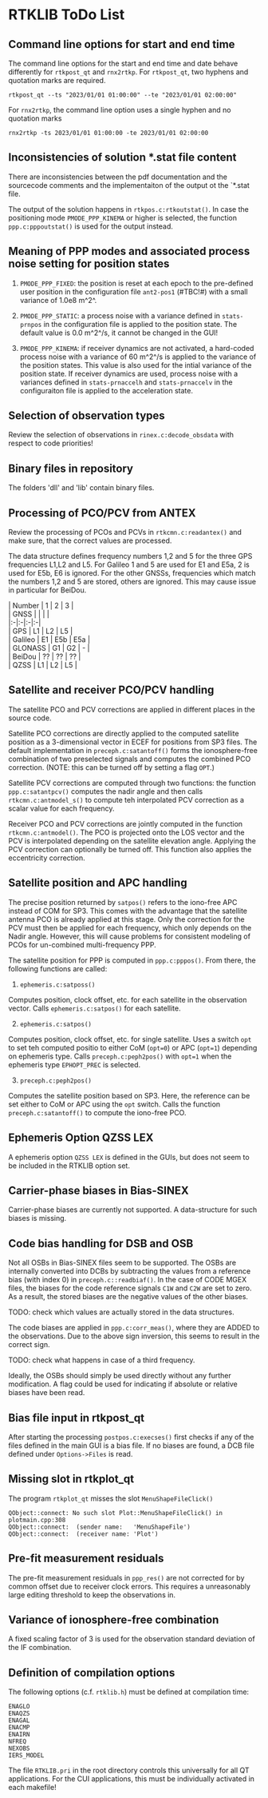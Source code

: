 # RTKLIB ToDo List

## Command line options for start and end time

The command line options for the start and end time and date behave differently for `rtkpost_qt` and `rnx2rtkp`. For `rtkpost_qt`, two hyphens and quotation marks are required.

```
rtkpost_qt --ts "2023/01/01 01:00:00" --te "2023/01/01 02:00:00"
```

For `rnx2rtkp`, the command line option uses a single hyphen and no quotation marks

```
rnx2rtkp -ts 2023/01/01 01:00:00 -te 2023/01/01 02:00:00
```

## Inconsistencies of solution *.stat file content

There are inconsistencies between the pdf documentation and the sourcecode comments and the implementaiton of the output ot the `*.stat file.

The output of the solution happens in `rtkpos.c:rtkoutstat()`. In case the positioning mode `PMODE_PPP_KINEMA` or higher is selected, the function `ppp.c:pppoutstat()` is used for the output instead.

## Meaning of PPP modes and associated process noise setting for position states

1. `PMODE_PPP_FIXED`: the position is reset at each epoch to the pre-defined user position in the configuration file `ant2-pos1` (#TBC!#) with a small variance of 1.0e8 m^2^.

1. `PMODE_PPP_STATIC`: a process noise with a variance defined in `stats-prnpos` in the configuration file is applied to the position state. The default value is 0.0  m^2^/s, it cannot be changed in the GUI!

1. `PMODE_PPP_KINEMA`: if receiver dynamics are not activated, a hard-coded process noise with a variance of 60 m^2^/s is applied to the variance of the position states. This value is also used for the intial variance of the position state. If receiver dynamics are used, process noise with a variances defined in `stats-prnaccelh` and `stats-prnaccelv` in the configuraiton file is applied to the acceleration state.

## Selection of observation types

Review the selection of observations in `rinex.c:decode_obsdata` with respect to code priorities!

## Binary files in repository

The folders 'dll' and 'lib' contain binary files. 

## Processing of PCO/PCV from ANTEX

Review the processing of PCOs and PCVs in `rtkcmn.c:readantex()` and make sure, that the correct values are processed.

The data structure defines frequency numbers 1,2 and 5 for the three GPS frequencies L1,L2 and L5. For Galileo 1 and 5 are used for E1 and E5a, 2 is used for E5b, E6 is ignored. For the other GNSSs, frequencies which match the numbers 1,2 and 5 are stored, others are ignored. This may cause issue in particular for BeiDou.

  | Number | 1 | 2 | 3 |  
  | GNSS   |  |  |  |  
  |:-|:-|:-|:-|  
  | GPS          | L1 | L2 | L5 |  
  | Galileo      | E1 | E5b | E5a |  
  | GLONASS      | G1 | G2 | - |  
  | BeiDou       | ?? | ?? | ?? |  
  | QZSS         | L1 | L2 | L5 |  

## Satellite and receiver PCO/PCV handling

The satellite PCO and PCV corrections are applied in different places in the source code.

Satellite PCO corrections are directly applied to the computed satellite position as a 3-dimensional vector in ECEF for positions from SP3 files. The default implementation in `preceph.c:satantoff()` forms the ionosphere-free combination of two preselected signals and computes the combined PCO correction. (NOTE: this can be turned off by setting a flag `OPT`.)

Satellite PCV corrections are computed through two functions: the function `ppp.c:satantpcv()` computes the nadir angle and then calls `rtkcmn.c:antmodel_s()` to compute teh interpolated PCV correction as a scalar value for each frequency. 

Receiver PCO and PCV corrections are jointly computed in the function `rtkcmn.c:antmodel()`. The PCO is projected onto the LOS vector and the PCV is interpolated depending on the satellite elevation angle. Applying the PCV correction can optionally be turned off. This function also applies the eccentricity correction.

## Satellite position and APC handling

The precise position returned by `satpos()` refers to the iono-free APC instead of COM for SP3. This comes with the advantage that the satellite antenna PCO is already applied at this stage. Only the correction for the PCV must then be applied for each frequency, which only depends on the Nadir angle. However, this will cause problems for consistent modeling of PCOs for un-combined multi-frequency PPP.

The satellite position for PPP is computed in `ppp.c:pppos()`. From there, the following functions are called:

1. `ephemeris.c:satposs()`

Computes position, clock offset, etc. for each satellite in the observation vector. Calls `ephemeris.c:satpos()` for each satellite.

2. `ephemeris.c:satpos()`

Computes position, clock offset, etc. for single satellite. Uses a switch `opt` to set teh computed positio to either CoM (`opt=0`) or APC (`opt=1`) depending on ephemeris type. Calls `preceph.c:peph2pos()` with `opt=1` when the ephemeris type `EPHOPT_PREC` is selected.

3. `preceph.c:peph2pos()`

Computes the satellite position based on SP3. Here, the reference can be set either to CoM or APC using the `opt` switch. Calls the function `preceph.c:satantoff()` to compute the iono-free PCO.

## Ephemeris Option QZSS LEX

A ephemeris option `QZSS LEX` is defined in the GUIs, but does not seem to be included in the RTKLIB option set.

## Carrier-phase biases in Bias-SINEX

Carrier-phase biases are currently not supported. A data-structure for such biases is missing.

## Code bias handling for DSB and OSB

Not all OSBs in Bias-SINEX files seem to be supported. The OSBs are internally converted into DCBs by subtracting the values from a reference bias (with index 0) in `preceph.c::readbiaf()`. In the case of CODE MGEX files, the biases for the code reference signals `C1W` and `C2W` are set to zero. As a result, the stored biases are the negative values of the other biases. 

TODO: check which values are actually stored in the data structures.

The code biases are applied in `ppp.c:corr_meas()`, where they are ADDED to the observations. Due to the above sign inversion, this seems to result in the correct sign. 

TODO: check what happens in case of a third frequency.

Ideally, the OSBs should simply be used directly without any further modification. A flag could be used for indicating if absolute or relative biases have been read. 

## Bias file input in rtkpost_qt

After starting the processing `postpos.c:execses()` first checks if any of the files defined in the main GUI is a bias file. If no biases are found, a DCB file defined under `Options->Files` is read.

## Missing slot in rtkplot_qt

The program `rtkplot_qt` misses the slot `MenuShapeFileClick()`

```
QObject::connect: No such slot Plot::MenuShapeFileClick() in plotmain.cpp:308
QObject::connect:  (sender name:   'MenuShapeFile')
QObject::connect:  (receiver name: 'Plot')
```

## Pre-fit measurement residuals

The pre-fit measurement residuals in `ppp_res()` are not corrected for by common offset due to receiver clock errors. This requires a unreasonably large editing threshold to keep the observations in.

## Variance of ionosphere-free combination

A fixed scaling factor of 3 is used for the observation standard deviation of the IF combination.

## Definition of compilation options

The following options (c.f. `rtklib.h`) must be defined at compilation time:

```
ENAGLO 
ENAQZS 
ENAGAL 
ENACMP 
ENAIRN 
NFREQ
NEXOBS
IERS_MODEL
```
The file `RTKLIB.pri` in the root directory controls this universally for all QT applications. For the CUI applications, this must be individually activated in each makefile!
